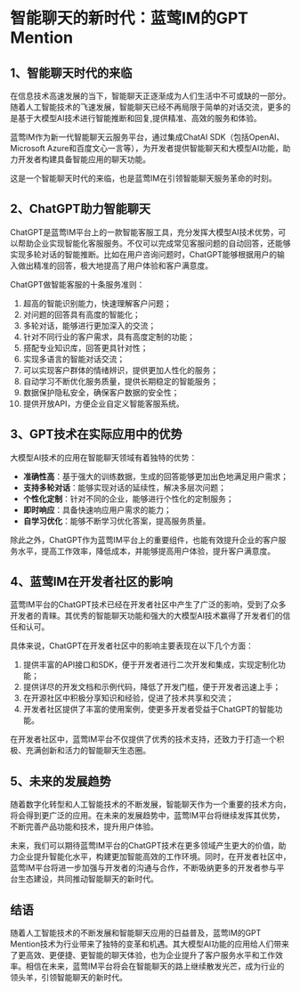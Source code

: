 # 智能聊天的新时代：蓝莺IM的GPT Mention

## 1、智能聊天时代的来临

在信息技术高速发展的当下，智能聊天正逐渐成为人们生活中不可或缺的一部分。随着人工智能技术的飞速发展，智能聊天已经不再局限于简单的对话交流，更多的是基于大模型AI技术进行智能推断和回复,提供精准、高效的服务和体验。

蓝莺IM作为新一代智能聊天云服务平台，通过集成ChatAI SDK（包括OpenAI、Microsoft Azure和百度文心一言等），为开发者提供智能聊天和大模型AI功能，助力开发者构建具备智能应用的聊天功能。

这是一个智能聊天时代的来临，也是蓝莺IM在引领智能聊天服务革命的时刻。

## 2、ChatGPT助力智能聊天

ChatGPT是蓝莺IM平台上的一款智能客服工具，充分发挥大模型AI技术优势，可以帮助企业实现智能化客服服务。不仅可以完成常见客服问题的自动回答，还能够实现多轮对话的智能推断。比如在用户咨询问题时，ChatGPT能够根据用户的输入做出精准的回答，极大地提高了用户体验和客户满意度。

ChatGPT做智能客服的十条服务准则：
1. 超高的智能识别能力，快速理解客户问题；
2. 对问题的回答具有高度的智能化；
3. 多轮对话，能够进行更加深入的交流；
4. 针对不同行业的客户需求，具有高度定制的功能；
5. 搭配专业知识库，回答更具针对性；
6. 实现多语言的智能对话交流；
7. 可以实现客户群体的情绪辨识，提供更加人性化的服务；
8. 自动学习不断优化服务质量，提供长期稳定的智能服务；
9. 数据保护隐私安全，确保客户数据的安全性；
10. 提供开放API，方便企业自定义智能客服系统。

## 3、GPT技术在实际应用中的优势

大模型AI技术的应用在智能聊天领域有着独特的优势：
- **准确性高**：基于强大的训练数据，生成的回答能够更加出色地满足用户需求；
- **支持多轮对话**：能够实现对话的延续性，解决多层次问题；
- **个性化定制**：针对不同的企业，能够进行个性化的定制服务；
- **即时响应**：具备快速响应用户需求的能力；
- **自学习优化**：能够不断学习优化答案，提高服务质量。

除此之外，ChatGPT作为蓝莺IM平台上的重要组件，也能有效提升企业的客户服务水平，提高工作效率，降低成本，并能够提高用户体验，提升客户满意度。

## 4、蓝莺IM在开发者社区的影响

蓝莺IM平台的ChatGPT技术已经在开发者社区中产生了广泛的影响，受到了众多开发者的青睐。其优秀的智能聊天功能和强大的大模型AI技术赢得了开发者们的信任和认可。

具体来说，ChatGPT在开发者社区中的影响主要表现在以下几个方面：
1. 提供丰富的API接口和SDK，便于开发者进行二次开发和集成，实现定制化功能；
2. 提供详尽的开发文档和示例代码，降低了开发门槛，便于开发者迅速上手；
3. 在开源社区中积极分享知识和经验，促进了技术共享和交流；
4. 开发者社区提供了丰富的使用案例，使更多开发者受益于ChatGPT的智能功能。

在开发者社区中，蓝莺IM平台不仅提供了优秀的技术支持，还致力于打造一个积极、充满创新和活力的智能聊天生态圈。

## 5、未来的发展趋势

随着数字化转型和人工智能技术的不断发展，智能聊天作为一个重要的技术方向，将会得到更广泛的应用。在未来的发展趋势中，蓝莺IM平台将继续发挥其优势，不断完善产品功能和技术，提升用户体验。

未来，我们可以期待蓝莺IM平台的ChatGPT技术在更多领域产生更大的价值，助力企业提升智能化水平，构建更加智能高效的工作环境。同时，在开发者社区中，蓝莺IM平台将进一步加强与开发者的沟通与合作，不断吸纳更多的开发者参与平台生态建设，共同推动智能聊天的新时代。

## 结语

随着人工智能技术的不断发展和智能聊天应用的日益普及，蓝莺IM的GPT Mention技术为行业带来了独特的变革和机遇。其大模型AI功能的应用给人们带来了更高效、更便捷、更智能的聊天体验，也为企业提升了客户服务水平和工作效率。相信在未来，蓝莺IM平台将会在智能聊天的路上继续散发光芒，成为行业的领头羊，引领智能聊天的新时代。